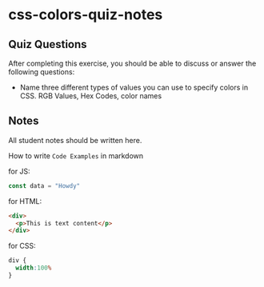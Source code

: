 # css-colors-quiz-notes

## Quiz Questions

After completing this exercise, you should be able to discuss or answer the following questions:

- Name three different types of values you can use to specify colors in CSS.
RGB Values, Hex Codes, color names

## Notes

All student notes should be written here.


How to write `Code Examples` in markdown

for JS:
```javascript
const data = "Howdy"
```

for HTML:
```html
<div>
  <p>This is text content</p>
</div>
```

for CSS:
```css
div {
  width:100%
}
```
